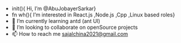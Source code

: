 - init(){ Hi, I’m @AbuJobayerSarkar}
- fn wh(){ I’m interested in React.js ,Node.js ,Cpp ,Linux based roles}
- 🌱 I’m currently learning antd (ant UI)
- 💞️ I’m looking to collaborate on openSource projects
- 📫 How to reach me sajalchina2021@gmail.com


